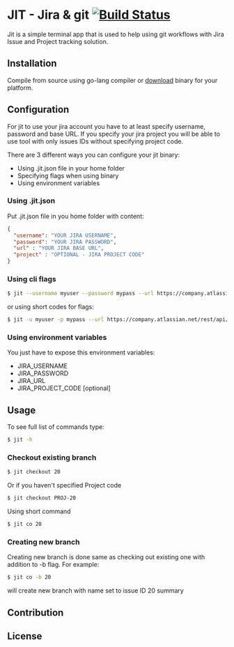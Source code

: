 # JIT - Jira & git [![Build Status](https://travis-ci.org/Rentlio/jit.svg?branch=master)](https://travis-ci.org/Rentlio/jit)

Jit is a simple terminal app that is used to help using git workflows with Jira Issue and Project tracking solution.



## Installation

Compile from source using go-lang compiler or [download](Downloads/) binary for your platform.


## Configuration
For jit to use your jira account you have to at least specify username, password and base URL. If you specify your jira project you will be able to use tool with only issues IDs without specifying project code.

There are 3 different ways you can configure your jit binary:

 * Using .jit.json file in your home folder
 * Specifying flags when using binary
 * Using environment variables

### Using .jit.json

Put .jit.json file in you home folder with content:

```json
{
  "username": "YOUR JIRA USERNAME",
  "password": "YOUR JIRA PASSWORD",
  "url" : "YOUR JIRA BASE URL",
  "project" : "OPTIONAL - JIRA PROJECT CODE"
}
```

### Using cli flags

```sh
$ jit --username myuser --password mypass --url https://company.atlassian.net/rest/api/2/ --project PROJ ...
```

or using short codes for flags:

```sh
$ jit -u myuser -p mypass --url https://company.atlassian.net/rest/api/2/ --project PROJ ...
```

### Using environment variables
You just have to expose this environment variables:
 * JIRA_USERNAME
 * JIRA_PASSWORD
 * JIRA_URL
 * JIRA_PROJECT_CODE [optional]

## Usage
To see full list of commands type:
```sh
$ jit -h
```

### Checkout existing branch

```sh
$ jit checkout 20
```

Or if you haven't specified Project code

```sh
$ jit checkout PROJ-20
```

Using short command
```sh
$ jit co 20
```

### Creating new branch
Creating new branch is done same as checking out existing one with addition to -b flag. For example:
```sh
$ jit co -b 20
```
will create new branch with name set to issue ID 20 summary

## Contribution

## License
